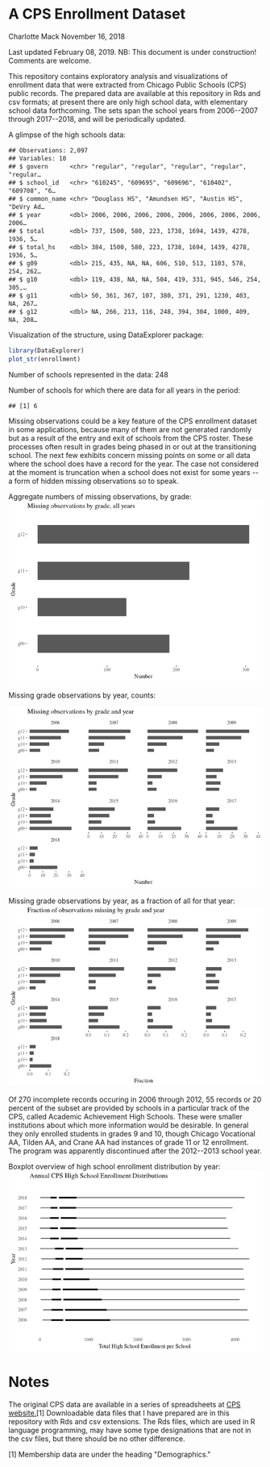 A CPS Enrollment Dataset
================
Charlotte Mack
November 16, 2018

Last updated February 08, 2019.
NB: This document is under construction! Comments are welcome.

This repository contains exploratory analysis and visualizations of enrollment data that were extracted from Chicago Public Schools (CPS) public records. The prepared data are available at this repository in Rds and csv formats; at present there are only high school data, with elementary school data forthcoming. The sets span the school years from 2006--2007 through 2017--2018, and will be periodically updated.

A glimpse of the high schools data:

    ## Observations: 2,097
    ## Variables: 10
    ## $ govern      <chr> "regular", "regular", "regular", "regular", "regular…
    ## $ school_id   <chr> "610245", "609695", "609696", "610402", "609708", "6…
    ## $ common_name <chr> "Douglass HS", "Amundsen HS", "Austin HS", "DeVry Ad…
    ## $ year        <dbl> 2006, 2006, 2006, 2006, 2006, 2006, 2006, 2006, 2006…
    ## $ total       <dbl> 737, 1500, 580, 223, 1738, 1694, 1439, 4278, 1936, 5…
    ## $ total_hs    <dbl> 384, 1500, 580, 223, 1738, 1694, 1439, 4278, 1936, 5…
    ## $ g09         <dbl> 215, 435, NA, NA, 606, 510, 513, 1103, 578, 254, 262…
    ## $ g10         <dbl> 119, 438, NA, NA, 504, 419, 331, 945, 546, 254, 305,…
    ## $ g11         <dbl> 50, 361, 367, 107, 380, 371, 291, 1230, 403, NA, 267…
    ## $ g12         <dbl> NA, 266, 213, 116, 248, 394, 304, 1000, 409, NA, 208…

Visualization of the structure, using DataExplorer package:

``` r
library(DataExplorer)
plot_str(enrollment)
```

Number of schools represented in the data: 248

Number of schools for which there are data for all years in the period:

    ## [1] 6

Missing observations could be a key feature of the CPS enrollment dataset in some applications, because many of them are not generated randomly but as a result of the entry and exit of schools from the CPS roster. These processes often result in grades being phased in or out at the transitioning school. The next few exhibits concern missing points on some or all data where the school does have a record for the year. The case not considered at the moment is truncation when a school does not exist for some years --a form of hidden missing observations so to speak.

Aggregate numbers of missing observations, by grade: ![](CPSenrollment_files/figure-markdown_github/missing_grade-1.png)

Missing grade observations by year, counts:

![](CPSenrollment_files/figure-markdown_github/_miss%20by%20year-1.png)

Missing grade observations by year, as a fraction of all for that year: ![](CPSenrollment_files/figure-markdown_github/_miss%20shares%20by%20year-1.png)

Of 270 incomplete records occuring in 2006 through 2012, 55 records or 20 percent of the subset are provided by schools in a particular track of the CPS, called Academic Achievement High Schools. These were smaller institutions about which more information would be desirable. In general they only enrolled students in grades 9 and 10, though Chicago Vocational AA, Tilden AA, and Crane AA had instances of grade 11 or 12 enrollment. The program was apparently discontinued after the 2012--2013 school year.

Boxplot overview of high school enrollment distribution by year: ![](CPSenrollment_files/figure-markdown_github/boxplot-1.png)

Notes
=====

The original CPS data are available in a series of spreadsheets at [CPS website.](http://www.cps.edu/SchoolData/Pages/SchoolData.aspx)[1] Downloadable data files that I have prepared are in this repository with Rds and csv extensions. The Rds files, which are used in R language programming, may have some type designations that are not in the csv files, but there should be no other difference.

[1] Membership data are under the heading "Demographics."
